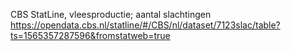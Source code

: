 CBS StatLine, vleesproductie; aantal slachtingen https://opendata.cbs.nl/statline/#/CBS/nl/dataset/7123slac/table?ts=1565357287596&fromstatweb=true
